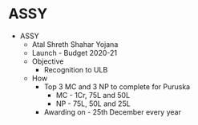 # ASSY
* ASSY
	* Atal Shreth Shahar Yojana
	* Launch - Budget 2020-21
	* Objective
		* Recognition to ULB
	* How
		* Top 3 MC and 3 NP to complete for Puruska
			* MC - 1Cr, 75L and 50L
			* NP - 75L, 50L and 25L
		* Awarding on - 25th December every year